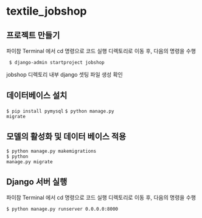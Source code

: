 # textile_jobshop
## 프로젝트 만들기

파이참 Terminal 에서 cd 명령으로 코드 실행 디렉토리로 이동 후, 다음의 명령을 수행 <br/>

<code> $ django-admin startproject jobshop </code>

jobshop 디렉토리 내부 django 셋팅 파일 생성 확인 <br/>

## 데이터베이스 설치

<code>$ pip install pymysql</code>
<code>$ python manage.py migrate</code>

## 모델의 활성화 및 데이터 베이스 적용

<code>$ python manage.py makemigrations</code> <br/>
<code>$ python manage.py migrate</code>

## Django 서버 실행

파이참 Terminal 에서 cd 명령으로 코드 실행 디렉토리로 이동 후, 다음의 명령을 수행 <br/>

<code>$ python manage.py runserver 0.0.0.0:8000</code>
